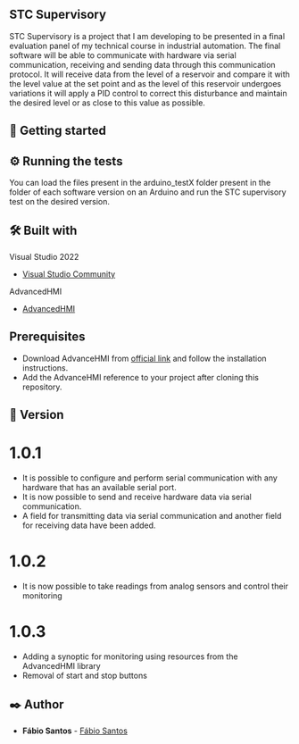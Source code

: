 ## STC Supervisory

STC Supervisory is a project that I am developing to be presented in a final evaluation panel of my technical course in industrial automation. 
The final software will be able to communicate with hardware via serial communication, receiving and sending data through this communication protocol.
It will receive data from the level of a reservoir and compare it with the level value at the set point and as the level of this reservoir undergoes variations 
it will apply a PID control to correct this disturbance and maintain the desired level or as close to this value as possible.

## 🚀 Getting started

## ⚙️ Running the tests

You can load the files present in the arduino_testX folder present in the folder of each software version on an Arduino and run the STC supervisory test on the desired version.

## 🛠️ Built with

Visual Studio 2022

* [Visual Studio Community](https://visualstudio.microsoft.com/pt-br/free-developer-offers/)
  
AdvancedHMI

* [AdvancedHMI](https://www.advancedhmi.com/)

## Prerequisites
- Download AdvanceHMI from [official link](https://github.com/TemperedEnterprises/AdvancedHMI) and follow the installation instructions.
- Add the AdvanceHMI reference to your project after cloning this repository.

## 📌 Version

# 1.0.1
* It is possible to configure and perform serial communication with any hardware that has an available serial port.
* It is now possible to send and receive hardware data via serial communication.
* A field for transmitting data via serial communication and another field for receiving data have been added.

# 1.0.2
* It is now possible to take readings from analog sensors and control their monitoring
  
# 1.0.3
* Adding a synoptic for monitoring using resources from the AdvancedHMI library
* Removal of start and stop buttons

## ✒️ Author

* **Fábio Santos** - [Fábio Santos](https://github.com/binhodcrj)
